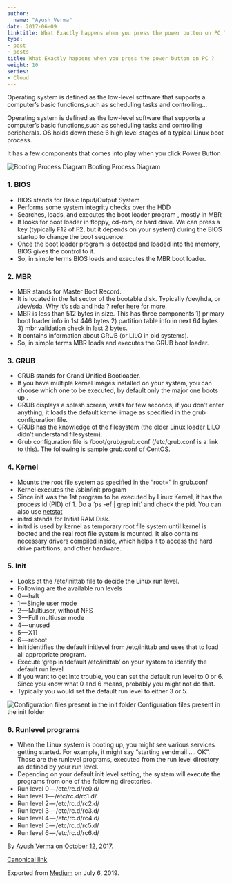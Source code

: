 ```yaml
---
author:
  name: "Ayush Verma"
date: 2017-06-09
linktitle: What Exactly happens when you press the power button on PC ?
type:
- post
- posts
title: What Exactly happens when you press the power button on PC ?
weight: 10
series:
- Cloud
---
```


Operating system is defined as the low-level software that supports a computer’s basic functions,such as scheduling tasks and controlling…

Operating system is defined as the low-level software that supports a computer’s basic functions,such as scheduling tasks and controlling peripherals. OS holds down these 6 high level stages of a typical Linux boot process.

It has a few components that comes into play when you click Power Button

![Booting Process Diagram](https://cdn-images-1.medium.com/max/800/1*WTeFGORgOKJI24M4V1cpGQ.jpeg)
Booting Process Diagram

### 1\. BIOS

*   BIOS stands for Basic Input/Output System
*   Performs some system integrity checks over the HDD
*   Searches, loads, and executes the boot loader program , mostly in MBR
*   It looks for boot loader in floppy, cd-rom, or hard drive. We can press a key (typically F12 of F2, but it depends on your system) during the BIOS startup to change the boot sequence.
*   Once the boot loader program is detected and loaded into the memory, BIOS gives the control to it.
*   So, in simple terms BIOS loads and executes the MBR boot loader.

### 2\. MBR

*   MBR stands for Master Boot Record.
*   It is located in the 1st sector of the bootable disk. Typically /dev/hda, or /dev/sda. Why it’s sda and hda ? refer [here](http://www.tldp.org/HOWTO/Partition-Mass-Storage-Definitions-Naming-HOWTO/x99.html) for more.
*   MBR is less than 512 bytes in size. This has three components 1) primary boot loader info in 1st 446 bytes 2) partition table info in next 64 bytes 3) mbr validation check in last 2 bytes.
*   It contains information about GRUB (or LILO in old systems).
*   So, in simple terms MBR loads and executes the GRUB boot loader.

### 3\. GRUB

*   GRUB stands for Grand Unified Bootloader.
*   If you have multiple kernel images installed on your system, you can choose which one to be executed, by default only the major one boots up .
*   GRUB displays a splash screen, waits for few seconds, if you don’t enter anything, it loads the default kernel image as specified in the grub configuration file.
*   GRUB has the knowledge of the filesystem (the older Linux loader LILO didn’t understand filesystem).
*   Grub configuration file is /boot/grub/grub.conf (/etc/grub.conf is a link to this). The following is sample grub.conf of CentOS.

### 4\. Kernel

*   Mounts the root file system as specified in the “root=” in grub.conf
*   Kernel executes the /sbin/init program
*   Since init was the 1st program to be executed by Linux Kernel, it has the process id (PID) of 1. Do a ‘ps -ef | grep init’ and check the pid. You can also use [netstat](https://www.cyberciti.biz/faq/find-linux-what-running-on-port-80-command/)
*   initrd stands for Initial RAM Disk.
*   initrd is used by kernel as temporary root file system until kernel is booted and the real root file system is mounted. It also contains necessary drivers compiled inside, which helps it to access the hard drive partitions, and other hardware.

### 5\. Init

*   Looks at the /etc/inittab file to decide the Linux run level.
*   Following are the available run levels
*   0 — halt
*   1 — Single user mode
*   2 — Multiuser, without NFS
*   3 — Full multiuser mode
*   4 — unused
*   5 — X11
*   6 — reboot
*   Init identifies the default initlevel from /etc/inittab and uses that to load all appropriate program.
*   Execute ‘grep initdefault /etc/inittab’ on your system to identify the default run level
*   If you want to get into trouble, you can set the default run level to 0 or 6. Since you know what 0 and 6 means, probably you might not do that.
*   Typically you would set the default run level to either 3 or 5.

![Configuration files present in the init folder](https://cdn-images-1.medium.com/max/800/1*WTXHLtmaFxQBSIry5ehUQw.jpeg)
Configuration files present in the init folder

### 6\. Runlevel programs

*   When the Linux system is booting up, you might see various services getting started. For example, it might say “starting sendmail …. OK”. Those are the runlevel programs, executed from the run level directory as defined by your run level.
*   Depending on your default init level setting, the system will execute the programs from one of the following directories.
*   Run level 0 — /etc/rc.d/rc0.d/
*   Run level 1 — /etc/rc.d/rc1.d/
*   Run level 2 — /etc/rc.d/rc2.d/
*   Run level 3 — /etc/rc.d/rc3.d/
*   Run level 4 — /etc/rc.d/rc4.d/
*   Run level 5 — /etc/rc.d/rc5.d/
*   Run level 6 — /etc/rc.d/rc6.d/

By [Ayush Verma](https://medium.com/@Ayushverma8) on [October 12, 2017](https://medium.com/p/7c781050b83e).

[Canonical link](https://medium.com/@Ayushverma8/what-exactly-happens-when-you-press-the-power-button-on-pc-7c781050b83e)

Exported from [Medium](https://medium.com) on July 6, 2019.